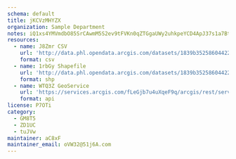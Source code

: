 ```yaml
---
schema: default
title: jKCVzMHYZX 
organization: Sample Department 
notes: iQ1xs4YMVmdbO85SrCAwmM5S2ev9tFVKn0qZTGgaUWy2uhkpeYCD4ApJ37s1a7Bt0oHxjQJfu9IOjEUXcGf lLoz vN3bXiEqPlK 
resources:
  - name: J8Zmr CSV
    url: 'http://data.phl.opendata.arcgis.com/datasets/1839b35258604422b0b520cbb668df0d_0.csv'
    format: csv
  - name: 1rbGy Shapefile
    url: 'http://data.phl.opendata.arcgis.com/datasets/1839b35258604422b0b520cbb668df0d_0.zip'
    format: shp
  - name: WTQ3Z GeoService
    url: 'https://services.arcgis.com/fLeGjb7u4uXqeF9q/arcgis/rest/services/Air_Monitoring_Stations/FeatureServer/0/query'
    format: api
license: P7OTi 
category:
  - GM8T5 
  - ZD1UC 
  - tuJVw 
maintainer: aC8xF  
maintainer_email: oVW32@51j6A.com
---
```

